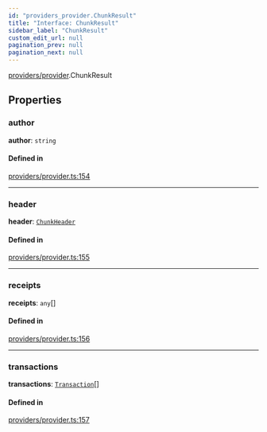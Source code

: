 ```yaml
---
id: "providers_provider.ChunkResult"
title: "Interface: ChunkResult"
sidebar_label: "ChunkResult"
custom_edit_url: null
pagination_prev: null
pagination_next: null
---
```


[providers/provider](../modules/providers_provider.md).ChunkResult

## Properties

### author

 **author**: `string`

#### Defined in

[providers/provider.ts:154](https://github.com/maxhr/near--near-api-js/blob/87bf3c7e/packages/near-api-js/src/providers/provider.ts#L154)

___

### header

 **header**: [`ChunkHeader`](providers_provider.ChunkHeader.md)

#### Defined in

[providers/provider.ts:155](https://github.com/maxhr/near--near-api-js/blob/87bf3c7e/packages/near-api-js/src/providers/provider.ts#L155)

___

### receipts

 **receipts**: `any`[]

#### Defined in

[providers/provider.ts:156](https://github.com/maxhr/near--near-api-js/blob/87bf3c7e/packages/near-api-js/src/providers/provider.ts#L156)

___

### transactions

 **transactions**: [`Transaction`](providers_provider.Transaction.md)[]

#### Defined in

[providers/provider.ts:157](https://github.com/maxhr/near--near-api-js/blob/87bf3c7e/packages/near-api-js/src/providers/provider.ts#L157)
